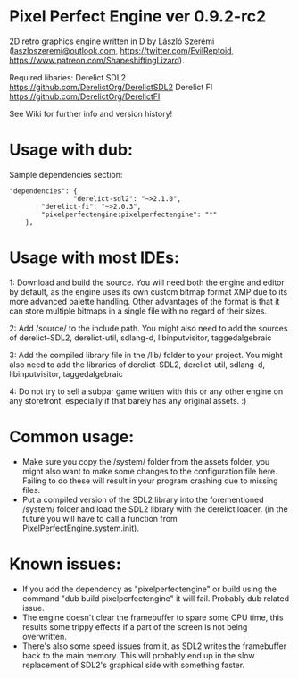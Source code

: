# Pixel Perfect Engine ver 0.9.2-rc2

2D retro graphics engine written in D by László Szerémi (laszloszeremi@outlook.com, https://twitter.com/EvilReptoid, https://www.patreon.com/ShapeshiftingLizard).

Required libaries:
Derelict SDL2		https://github.com/DerelictOrg/DerelictSDL2
Derelict FI     https://github.com/DerelictOrg/DerelictFI

See Wiki for further info and version history!


# Usage with dub:
Sample dependencies section:
```
"dependencies": {
                "derelict-sdl2": "~>2.1.0",
		"derelict-fi": "~>2.0.3",
		"pixelperfectengine:pixelperfectengine": "*"
	},
```

# Usage with most IDEs:
1: Download and build the source. You will need both the engine and editor by default, as the engine uses its own custom bitmap format XMP due to its more advanced palette handling. Other advantages of the format is that it can store multiple bitmaps in a single file with no regard of their sizes.

2: Add /source/ to the include path. You might also need to add the sources of derelict-SDL2, derelict-util, sdlang-d, libinputvisitor, taggedalgebraic

3: Add the compiled library file in the /lib/ folder to your project. You might also need to add the libraries of derelict-SDL2, derelict-util, sdlang-d, libinputvisitor, taggedalgebraic

4: Do not try to sell a subpar game written with this or any other engine on any storefront, especially if that barely has any original assets. :) 

# Common usage:

* Make sure you copy the /system/ folder from the assets folder, you might also want to make some changes to the configuration file here. Failing to do these will result in your program crashing due to missing files.
* Put a compiled version of the SDL2 library into the forementioned /system/ folder and load the SDL2 library with the derelict loader. (in the future you will have to call a function from PixelPerfectEngine.system.init).

# Known issues:

* If you add the dependency as "pixelperfectengine" or build using the command "dub build pixelperfectengine" it will fail. Probably dub related issue.
* The engine doesn't clear the framebuffer to spare some CPU time, this results some trippy effects if a part of the screen is not being overwritten.
* There's also some speed issues from it, as SDL2 writes the framebuffer back to the main memory. This will probably end up in the slow replacement of SDL2's graphical side with something faster.
